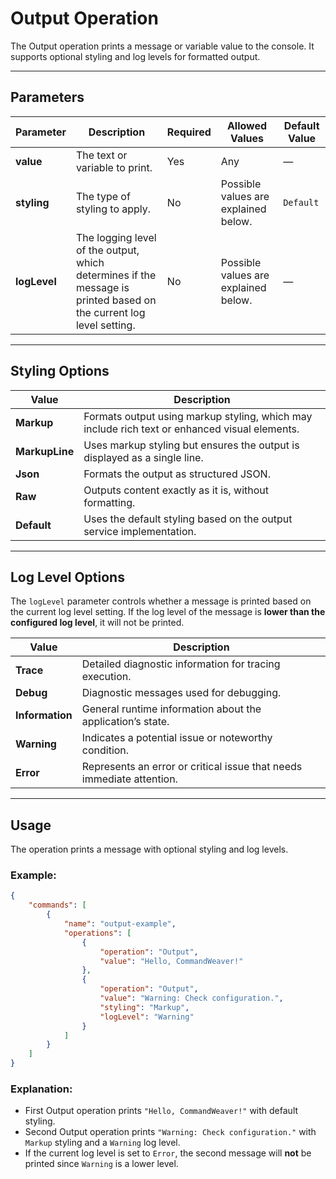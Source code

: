 # Output Operation

The Output operation prints a message or variable value to the console. It supports optional styling and log levels for formatted output.

---

## Parameters

| Parameter  | Description | Required | Allowed Values | Default Value |
|------------|-------------|----------|---------------|---------------|
| **value**  | The text or variable to print. | Yes | Any | — |
| **styling** | The type of styling to apply. | No | Possible values are explained below. | `Default` |
| **logLevel** | The logging level of the output, which determines if the message is printed based on the current log level setting. | No | Possible values are explained below. | — |

---

## Styling Options

| Value        | Description |
|-------------|-------------|
| **Markup** | Formats output using markup styling, which may include rich text or enhanced visual elements. |
| **MarkupLine** | Uses markup styling but ensures the output is displayed as a single line. |
| **Json** | Formats the output as structured JSON. |
| **Raw** | Outputs content exactly as it is, without formatting. |
| **Default** | Uses the default styling based on the output service implementation. |

---

## Log Level Options

The `logLevel` parameter controls whether a message is printed based on the current log level setting. If the log level of the message is **lower than the configured log level**, it will not be printed.

| Value        | Description |
|-------------|-------------|
| **Trace** | Detailed diagnostic information for tracing execution. |
| **Debug** | Diagnostic messages used for debugging. |
| **Information** | General runtime information about the application’s state. |
| **Warning** | Indicates a potential issue or noteworthy condition. |
| **Error** | Represents an error or critical issue that needs immediate attention. |

---

## Usage

The operation prints a message with optional styling and log levels.

### Example:
```json
{
    "commands": [
        {
            "name": "output-example",
            "operations": [
                {
                    "operation": "Output",
                    "value": "Hello, CommandWeaver!"
                },
                {
                    "operation": "Output",
                    "value": "Warning: Check configuration.",
                    "styling": "Markup",
                    "logLevel": "Warning"
                }
            ]
        }
    ]
}
```
### Explanation:
- First Output operation prints `"Hello, CommandWeaver!"` with default styling.
- Second Output operation prints `"Warning: Check configuration."` with `Markup` styling and a `Warning` log level.
- If the current log level is set to `Error`, the second message will **not** be printed since `Warning` is a lower level.
